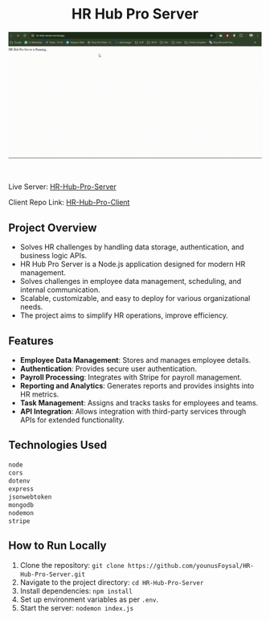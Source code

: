 
<h1 align="center">HR Hub Pro Server </h1>


<p align="center">
  <img src="https://github.com/younusFoysal/HR-Hub-Pro-Server/blob/main/images/hrHubProServer.gif" alt="Hr Hub Pro Server">
</p>
<br>

Live Server: [HR-Hub-Pro-Server](https://hr-hub-server.vercel.app/)

Client Repo Link: [HR-Hub-Pro-Client](https://github.com/younusFoysal/HR-Hub-Pro-Client)


## Project Overview
- Solves HR challenges by handling data storage, authentication, and business logic APIs.
- HR Hub Pro Server is a Node.js application designed for modern HR management.
- Solves challenges in employee data management, scheduling, and internal communication.
- Scalable, customizable, and easy to deploy for various organizational needs.
- The project aims to simplify HR operations, improve efficiency.


## Features
- **Employee Data Management**: Stores and manages employee details.
- **Authentication**: Provides secure user authentication.
- **Payroll Processing**: Integrates with Stripe for payroll management.
- **Reporting and Analytics**: Generates reports and provides insights into HR metrics.
- **Task Management**: Assigns and tracks tasks for employees and teams.
- **API Integration**: Allows integration with third-party services through APIs for extended functionality.

## Technologies Used
```
node
cors
dotenv
express
jsonwebtoken
mongodb
nodemon
stripe
```

## How to Run Locally
1. Clone the repository: `git clone https://github.com/younusFoysal/HR-Hub-Pro-Server.git`
2. Navigate to the project directory: `cd HR-Hub-Pro-Server`
3. Install dependencies: `npm install`
4. Set up environment variables as per `.env`.
5. Start the server: `nodemon index.js`
